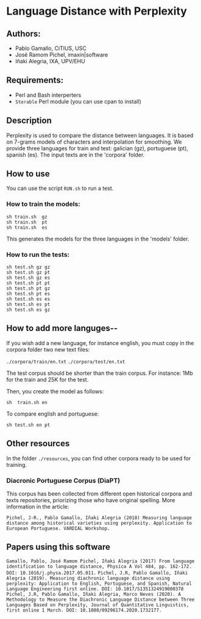# Language Distance with Perplexity

## Authors:
* Pablo Gamallo, CiTIUS, USC
* José Ramom Pichel, imaxin|software
* Iñaki Alegria, IXA, UPV/EHU

## Requirements:
* Perl and Bash interperters
* `Storable` Perl module (you can use cpan to install)

## Description
Perplexity is used to compare the distance between languages. It is based on 7-grams models of characters and interpolation for smoothing.
We provide three languages for train and test: galician (gz), portuguese (pt), spanish (es). The input texts are in the 'corpora' folder.

## How to use
You can use the script ```RUN.sh``` to run a test.

### How to train the models:  

```
sh train.sh  gz
sh train.sh  pt
sh train.sh  es
```

This generates the models for the three languages in the 'models' folder.


### How to run the tests:

```
sh test.sh gz gz
sh test.sh gz pt
sh test.sh gz es
sh test.sh pt pt
sh test.sh pt gz
sh test.sh pt es
sh test.sh es es
sh test.sh es pt
sh test.sh es gz 
```

## How to add more languges-- 

If you wish add a new language, for instance english, you must copy in the corpora folder two new text files: 

`./corpora/train/en.txt`
`./corpora/test/en.txt`

The test corpus should be shorter than the train corpus. For instance: 1Mb for the train and 25K for the test. 

Then, you create the model as follows:

```sh  train.sh en```

To compare english and portuguese:

```sh test.sh en pt```

## Other resources
In the folder `./resources`, you can find other corpora ready to be used for training. 

### Diacronic Portuguese Corpus (DiaPT)
 This corpus has been collected from different open historical corpora and texts repositories, priorizing those who have original spelling. More information in the article:

`Pichel, J-R., Pablo Gamallo, Iñaki Alegria (2018) Measuring language distance among historical varieties using perplexity. Application to European Portuguese. VARDIAL Workshop.`

## Papers using this software
`Gamallo, Pablo, José Ramom Pichel, Iñaki Alegria (2017) From language identification to language distance, Physica A Vol 484, pp. 162-172. DOI: 10.1016/j.physa.2017.05.011.`
 `Pichel, J.R, Pablo Gamallo, Iñaki Alegria (2019). Measuring diachronic language distance using perplexity: Application to English, Portuguese, and Spanish, Natural Language Engineering first online. DOI: 10.1017/S1351324919000378`
`Pichel, J.R, Pablo Gamallo, Iñaki Alegria, Marco Neves (2020). A Methodology to Measure the Diachronic Language Distance between Three Languages Based on Perplexity, Journal of Quantitative Linguistics, first online 1 March. DOI: 10.1080/09296174.2020.1732177.`

